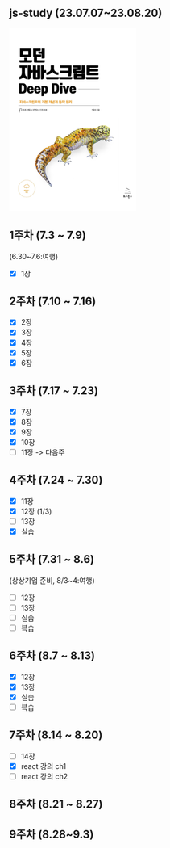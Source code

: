 ## js-study (23.07.07~23.08.20)
<img src="/images/모던 자바스크립트.jpg" width="50%">

## 1주차 (7.3 ~ 7.9) <br>
(6.30~7.6:여행) <br>
- [x] 1장
## 2주차 (7.10 ~ 7.16) <br>
- [x] 2장
- [x] 3장
- [x] 4장
- [x] 5장
- [x] 6장
## 3주차 (7.17 ~ 7.23) <br>
- [x] 7장
- [x] 8장
- [x] 9장
- [x] 10장
- [ ] 11장 -> 다음주
## 4주차 (7.24 ~ 7.30) <br>
- [x] 11장
- [x] 12장 (1/3)
- [ ] 13장
- [x] 실습
## 5주차 (7.31 ~ 8.6) <br>
(상상기업 준비, 8/3~4:여행) <br>
- [ ] 12장
- [ ] 13장
- [ ] 실습
- [ ] 복습
## 6주차 (8.7 ~ 8.13) <br>
- [x] 12장
- [x] 13장
- [x] 실습
- [ ] 복습
## 7주차 (8.14 ~ 8.20) <br>
- [ ] 14장
- [x] react 강의 ch1
- [ ] react 강의 ch2
## 8주차 (8.21 ~ 8.27) <br>

## 9주차 (8.28~9.3) <br>





